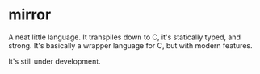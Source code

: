 # mirror

A neat little language. It transpiles down to C, it's statically typed, and strong. It's basically a wrapper language for C, but with modern features.

It's still under development.